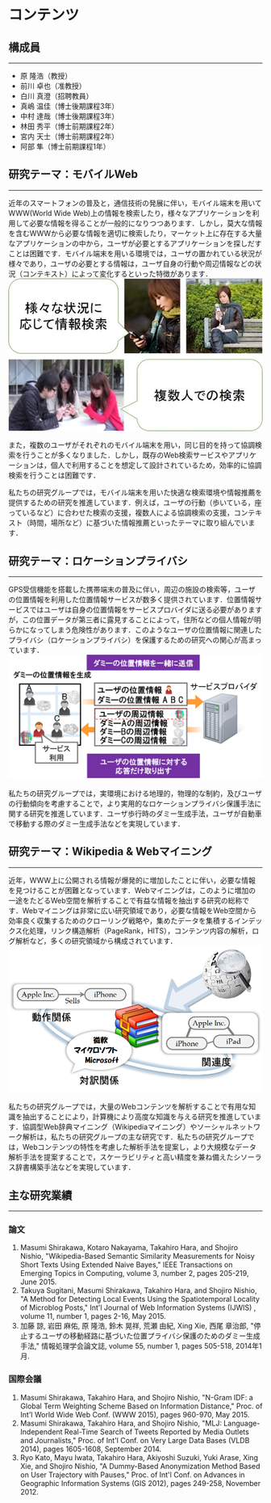 # コンテンツ


## 構成員
-------
* 原 隆浩（教授）
* 前川 卓也（准教授）
* 白川 真澄（招聘教員）
* 真嶋 温佳（博士後期課程3年）
* 中村 達哉（博士後期課程3年）
* 林田 秀平（博士前期課程2年）
* 宮内 天士（博士前期課程2年）
* 阿部 隼（博士前期課程1年）

## 研究テーマ：モバイルWeb
-------
近年のスマートフォンの普及と，通信技術の発展に伴い，モバイル端末を用いてWWW(World Wide Web)上の情報を検索したり，様々なアプリケーションを利用して必要な情報を得ることが一般的になりつつあります．しかし，莫大な情報を含むWWWから必要な情報を適切に検索したり，マーケット上に存在する大量なアプリケーションの中から，ユーザが必要とするアプリケーションを探しだすことは困難です．モバイル端末を用いる環境では，ユーザの置かれている状況が様々であり，ユーザの必要とする情報は，ユーザ自身の行動や周辺情報などの状況（コンテキスト）によって変化するといった特徴があります．
![](./img/mobile.jpg)

また，複数のユーザがそれぞれのモバイル端末を用い，同じ目的を持って協調検索を行うことが多くなりました．しかし，既存のWeb検索サービスやアプリケーションは，個人で利用することを想定して設計されているため，効率的に協調検索を行うことは困難です．

私たちの研究グループでは，モバイル端末を用いた快適な検索環境や情報推薦を提供するための研究を推進しています．例えば，ユーザの行動（歩いている，座っているなど）に合わせた検索の支援，複数人による協調検索の支援，コンテキスト（時間，場所など）に基づいた情報推薦といったテーマに取り組んでいます．


## 研究テーマ：ロケーションプライバシ
-------
GPS受信機能を搭載した携帯端末の普及に伴い，周辺の施設の検索等，ユーザの位置情報を利用した位置情報サービスが数多く提供されています．位置情報サービスではユーザは自身の位置情報をサービスプロバイダに送る必要がありますが，この位置データが第三者に露見することによって，住所などの個人情報が明らかになってしまう危険性があります．このようなユーザの位置情報に関連したプライバシ（ロケーションプライバシ）を保護するための研究への関心が高まっています．
![](./img/dummy.png)

私たちの研究グループでは，実環境における地理的，物理的な制約，及びユーザの行動傾向を考慮することで，より実用的なロケーションプライバシ保護手法に関する研究を推進しています．ユーザ歩行時のダミー生成手法，ユーザが自動車で移動する際のダミー生成手法などを実現しています．

## 研究テーマ：Wikipedia & Webマイニング
-------
近年，WWW上に公開される情報が爆発的に増加したことに伴い，必要な情報を見つけることが困難となっています．Webマイニングは，このように増加の一途をたどるWeb空間を解析することで有益な情報を抽出する研究の総称です．Webマイニングは非常に広い研究領域であり，必要な情報をWeb空間から効率良く収集するためのクローリング戦略や，集めたデータを集積するインデックス化処理，リンク構造解析（PageRank，HITS），コンテンツ内容の解析，ログ解析など，多くの研究領域から構成されています．
![](./img/wikimining.png)

私たちの研究グループでは，大量のWebコンテンツを解析することで有用な知識を抽出することにより，計算機により高度な知識を与える研究を推進しています．協調型Web辞典マイニング（Wikipediaマイニング）やソーシャルネットワーク解析は，私たちの研究グループの主な研究です．私たちの研究グループでは，Webコンテンツの特性を考慮した解析手法を提案し，より大規模なデータ解析手法を提案することで，スケーラビリティと高い精度を兼ね備えたシソーラス辞書構築手法などを実現しています．


## 主な研究業績
-------
### 論文

1. Masumi Shirakawa, Kotaro Nakayama, Takahiro Hara, and Shojiro Nishio, "Wikipedia-Based Semantic Similarity Measurements for Noisy Short Texts Using Extended Naive Bayes," IEEE Transactions on Emerging Topics in Computing, volume 3, number 2, pages 205-219, June 2015.
1. Takuya Sugitani, Masumi Shirakawa, Takahiro Hara, and Shojiro Nishio, "A Method for Detecting Local Events Using the Spatiotemporal Locality of Microblog Posts," Int'l Journal of Web Information Systems (IJWIS) , volume 11, number 1, pages 2-16, May 2015.
1.  加藤 諒, 岩田 麻佑, 原 隆浩, 鈴木 晃祥, 荒瀬 由紀, Xing Xie, 西尾 章治郎, "停止するユーザの移動経路に基づいた位置プライバシ保護のためのダミー生成手法," 情報処理学会論文誌, volume 55, number 1, pages 505-518, 2014年1月.

### 国際会議
1. Masumi Shirakawa, Takahiro Hara, and Shojiro Nishio, "N-Gram IDF: a Global Term Weighting Scheme Based on Information Distance," Proc. of Int'l World Wide Web Conf. (WWW 2015), pages 960-970, May 2015.
1. Masumi Shirakawa, Takahiro Hara, and Shojiro Nishio, "MLJ: Language-Independent Real-Time Search of Tweets Reported by Media Outlets and Journalists," Proc. of Int'l Conf. on Very Large Data Bases (VLDB 2014), pages 1605-1608, September 2014.
1.  Ryo Kato, Mayu Iwata, Takahiro Hara, Akiyoshi Suzuki, Yuki Arase, Xing Xie, and Shojiro Nishio, "A Dummy-Based Anonymization Method Based on User Trajectory with Pauses," Proc. of Int'l Conf. on Advances in Geographic Information Systems (GIS 2012), pages 249-258, November 2012.
